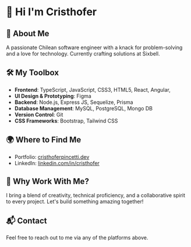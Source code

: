 # 👋 Hi I'm Cristhofer 

## 🚀 About Me
A passionate Chilean software engineer with a knack for problem-solving and a love for technology. Currently crafting solutions at Sixbell.

## 🛠️ My Toolbox
- **Frontend**: TypeScript, JavaScript, CSS3, HTML5, React, Angular, 
- **UI Design & Prototyping**: Figma
- **Backend**: Node.js, Express JS, Sequelize, Prisma
- **Database Management**: MySQL, PostgreSQL, Mongo DB
- **Version Control**: Git
- **CSS Frameworks**: Bootstrap, Tailwind CSS

## 🌍 Where to Find Me
- Portfolio: [cristhoferpincetti.dev](https://cristhoferpincetti.dev)
- LinkedIn: [linkedin.com/in/cristhofer](https://www.linkedin.com/in/cristhofer-pincetti-herrera/)

## 📝 Why Work With Me?
I bring a blend of creativity, technical proficiency, and a collaborative spirit to every project. Let's build something amazing together!

## 📬 Contact
Feel free to reach out to me via any of the platforms above.

<!---
BrainerVirus/BrainerVirus is a ✨ special ✨ repository because its `README.md` (this file) appears on your GitHub profile.
You can click the Preview link to take a look at your changes.
--->

